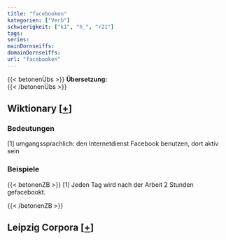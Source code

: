 ```yaml
---
title: "facebooken"
kategorien: ["Verb"]
schwierigkeit: ["k1", "h_", "r21"]
tags:
series:
mainDornseiffs:
domainDornseiffs:
url: "facebooken"
---
```


{{< betonenÜbs >}}
**Übersetzung:**  
{{< /betonenÜbs >}}

## Wiktionary [[+](https://de.wiktionary.org/wiki/facebooken)]

### Bedeutungen
[1] umgangssprachlich: den Internetdienst Facebook benutzen, dort aktiv sein  

### Beispiele
{{< betonenZB >}}
[1] Jeden Tag wird nach der Arbeit 2 Stunden gefacebookt.  

{{< /betonenZB >}}

## Leipzig Corpora [[+](https://corpora.uni-leipzig.de/en/res?word=facebooken&corpusId=deu_newscrawl-public_2018)]

